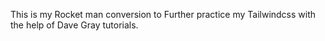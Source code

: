 This is my Rocket man conversion to Further practice my Tailwindcss with the help of Dave Gray tutorials.
